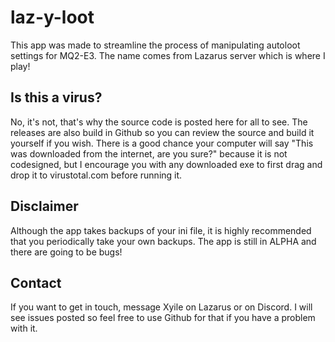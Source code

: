 # laz-y-loot

This app was made to streamline the process of manipulating autoloot settings for MQ2-E3. The name comes from Lazarus server which is where I play!

## Is this a virus?

No, it's not, that's why the source code is posted here for all to see. The releases are also build in Github so you can review the source and build it yourself if you wish. There is a good chance your computer will say "This was downloaded from the internet, are you sure?" because it is not codesigned, but I encourage you with any downloaded exe to first drag and drop it to virustotal.com before running it.

## Disclaimer

Although the app takes backups of your ini file, it is highly recommended that you periodically take your own backups. The app is still in ALPHA and there are going to be bugs!

## Contact

If you want to get in touch, message Xyile on Lazarus or on Discord. I will see issues posted so feel free to use Github for that if you have a problem with it.
